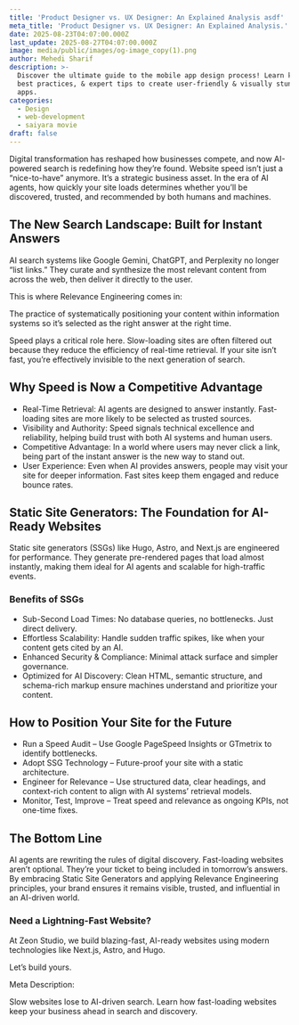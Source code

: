 ```yaml
---
title: 'Product Designer vs. UX Designer: An Explained Analysis asdf'
meta_title: 'Product Designer vs. UX Designer: An Explained Analysis.'
date: 2025-08-23T04:07:00.000Z
last_update: 2025-08-27T04:07:00.000Z
image: media/public/images/og-image_copy(1).png
author: Mehedi Sharif
description: >-
  Discover the ultimate guide to the mobile app design process! Learn key steps,
  best practices, & expert tips to create user-friendly & visually stunning
  apps.
categories:
  - Design
  - web-development
  - saiyara movie
draft: false
---
```

Digital transformation has reshaped how businesses compete, and now AI-powered search is redefining how they’re found. Website speed isn’t just a “nice-to-have” anymore. It’s a strategic business asset. In the era of AI agents, how quickly your site loads determines whether you’ll be discovered, trusted, and recommended by both humans and machines.

## The New Search Landscape: Built for Instant Answers

AI search systems like Google Gemini, ChatGPT, and Perplexity no longer “list links.” They curate and synthesize the most relevant content from across the web, then deliver it directly to the user.

This is where Relevance Engineering comes in:

The practice of systematically positioning your content within information systems so it’s selected as the right answer at the right time.

Speed plays a critical role here. Slow-loading sites are often filtered out because they reduce the efficiency of real-time retrieval. If your site isn’t fast, you’re effectively invisible to the next generation of search.

## Why Speed is Now a Competitive Advantage

* Real-Time Retrieval: AI agents are designed to answer instantly. Fast-loading sites are more likely to be selected as trusted sources.
* Visibility and Authority: Speed signals technical excellence and reliability, helping build trust with both AI systems and human users.
* Competitive Advantage: In a world where users may never click a link, being part of the instant answer is the new way to stand out.
* User Experience: Even when AI provides answers, people may visit your site for deeper information. Fast sites keep them engaged and reduce bounce rates.

## Static Site Generators: The Foundation for AI-Ready Websites

Static site generators (SSGs) like Hugo, Astro, and Next.js are engineered for performance. They generate pre-rendered pages that load almost instantly, making them ideal for AI agents and scalable for high-traffic events.

### Benefits of SSGs

* Sub-Second Load Times: No database queries, no bottlenecks. Just direct delivery.
* Effortless Scalability: Handle sudden traffic spikes, like when your content gets cited by an AI.
* Enhanced Security & Compliance: Minimal attack surface and simpler governance.
* Optimized for AI Discovery: Clean HTML, semantic structure, and schema-rich markup ensure machines understand and prioritize your content.

## How to Position Your Site for the Future

* Run a Speed Audit – Use Google PageSpeed Insights or GTmetrix to identify bottlenecks.
* Adopt SSG Technology – Future-proof your site with a static architecture.
* Engineer for Relevance – Use structured data, clear headings, and context-rich content to align with AI systems’ retrieval models.
* Monitor, Test, Improve – Treat speed and relevance as ongoing KPIs, not one-time fixes.

## The Bottom Line

AI agents are rewriting the rules of digital discovery. Fast-loading websites aren’t optional. They’re your ticket to being included in tomorrow’s answers. By embracing Static Site Generators and applying Relevance Engineering principles, your brand ensures it remains visible, trusted, and influential in an AI-driven world.

### Need a Lightning-Fast Website?

At Zeon Studio, we build blazing-fast, AI-ready websites using modern technologies like Next.js, Astro, and Hugo.

Let’s build yours.

Meta Description:

Slow websites lose to AI-driven search. Learn how fast-loading websites keep your business ahead in search and discovery. 
